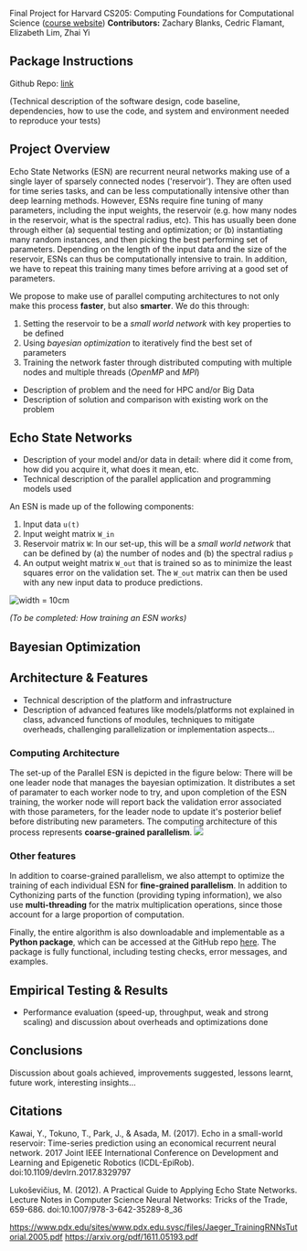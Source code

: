 <br/><br/>

Final Project for Harvard CS205: Computing Foundations for Computational Science ([course website](http://iacs-courses.seas.harvard.edu/courses/cs205/index.html))
**Contributors:** Zachary Blanks, Cedric Flamant, Elizabeth Lim, Zhai Yi

## Package Instructions
Github Repo: [link](https://github.com/zblanks/parallel_esn)

(Technical description of the software design, code baseline, dependencies, how to use the code, and system and environment needed to reproduce your tests)

## Project Overview
Echo State Networks (ESN) are recurrent neural networks making use of a single layer of sparsely connected nodes ('reservoir'). They are often used for time series tasks, and can be less computationally intensive other than deep learning methods. However, ESNs require fine tuning of many parameters, including the input weights, the reservoir (e.g. how many nodes in the reservoir, what is the spectral radius, etc). This has usually been done through either (a) sequential testing and optimization; or (b) instantiating many random instances, and then picking the best performing set of parameters. Depending on the length of the input data and the size of the reservoir, ESNs can thus be computationally intensive to train. In addition, we have to repeat this training many times before arriving at a good set of parameters. 

We propose to make use of parallel computing architectures to not only make this process **faster**, but also **smarter**. We do this through:
1. Setting the reservoir to be a _small world network_ with key properties to be defined 
2. Using _bayesian optimization_ to iteratively find the best set of parameters
3. Training the network faster through distributed computing with multiple nodes and multiple threads (_OpenMP_ and _MPI_)

- Description of problem and the need for HPC and/or Big Data
- Description of solution and comparison with existing work on the problem

## Echo State Networks
- Description of your model and/or data in detail: where did it come from, how did you acquire it, what does it mean, etc.
- Technical description of the parallel application and programming models used

An ESN is made up of the following components:
1. Input data `u(t)`
2. Input weight matrix `W_in`
3. Reservoir matrix `W`: In our set-up, this will be a _small world network_ that can be defined by (a) the number of nodes and (b) the spectral radius `p`
4. An output weight matrix `W_out` that is trained so as to minimize the least squares error on the validation set. The `W_out` matrix can then be used with any new input data to produce predictions.

![width = 10cm](https://github.com/rednotion/parallel_esn_web/blob/master/Screenshot%202019-04-30%20at%206.34.15%20PM.png?raw=true)

_(To be completed: How training an ESN works)_

## Bayesian Optimization


## Architecture & Features
- Technical description of the platform and infrastructure 
- Description of advanced features like models/platforms not explained in class, advanced functions of modules, techniques to mitigate overheads, challenging parallelization or implementation aspects...

### Computing Architecture
The set-up of the Parallel ESN is depicted in the figure below: There will be one leader node that manages the bayesian optimization. It distributes a set of paramater to each worker node to try, and upon completion of the ESN training, the worker node will report back the validation error associated with those parameters, for the leader node to update it's posterior belief before distributing new parameters. The computing architecture of this process represents **coarse-grained parallelism**.
![](https://github.com/rednotion/parallel_esn_web/blob/master/Screenshot%202019-04-30%20at%206.35.07%20PM.png?raw=true)

### Other features
In addition to coarse-grained parallelism, we also attempt to optimize the training of each individual ESN for **fine-grained parallelism**. In addition to Cythonizing parts of the function (providing typing information), we also use **multi-threading** for the matrix multiplication operations, since those account for a large proportion of computation.

Finally, the entire algorithm is also downloadable and implementable as a **Python package**, which can be accessed at the GitHub repo [here](https://github.com/zblanks/parallel_esn). The package is fully functional, including testing checks, error messages, and examples. 


## Empirical Testing & Results
- Performance evaluation (speed-up, throughput, weak and strong scaling) and discussion about overheads and optimizations done


## Conclusions
Discussion about goals achieved, improvements suggested, lessons learnt, future work, interesting insights…

## Citations
Kawai, Y., Tokuno, T., Park, J., & Asada, M. (2017). Echo in a small-world reservoir: Time-series prediction using an economical recurrent neural network. 2017 Joint IEEE International Conference on Development and Learning and Epigenetic Robotics (ICDL-EpiRob). doi:10.1109/devlrn.2017.8329797

Lukoševičius, M. (2012). A Practical Guide to Applying Echo State Networks. Lecture Notes in Computer Science Neural Networks: Tricks of the Trade, 659-686. doi:10.1007/978-3-642-35289-8_36

https://www.pdx.edu/sites/www.pdx.edu.sysc/files/Jaeger_TrainingRNNsTutorial.2005.pdf
https://arxiv.org/pdf/1611.05193.pdf

